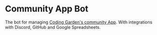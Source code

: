# Community App Bot
The bot for managing [Coding Garden's community App](https://github.com/CodingGardenCommunity).
With integrations with Discord, GitHub and Google Spreadsheets.
